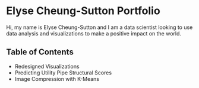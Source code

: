 # Elyse Cheung-Sutton Portfolio
Hi, my name is Elyse Cheung-Sutton and I am a data scientist looking to use data analysis and visualizations to make a positive impact on the world.

## Table of Contents
 - Redesigned Visualizations
 - Predicting Utility Pipe Structural Scores
 - Image Compression with K-Means
 <!-- - Implementing Data Science Models from Scratch -->
